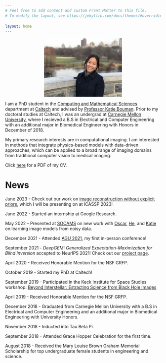 ```yaml
---
# Feel free to add content and custom Front Matter to this file.
# To modify the layout, see https://jekyllrb.com/docs/themes/#overriding-theme-defaults

layout: home
---
```


<style>
img {
  width: 50%;
  height: auto;
  display: block;
  margin-left: auto;
  margin-right: auto;
}
</style>

<img src="/assets/profile_pic.JPG" alt="Profile"
        title="Profile" class="center" />


I am a PhD student in the [Computing and Mathematical Sciences](https://www.cms.caltech.edu/) department at [Caltech](https://www.caltech.edu/) and advised by [Professor Katie Bouman](http://users.cms.caltech.edu/~klbouman/). Prior to my doctoral studies at Caltech, I was an undergrad at [Carnegie Mellon University](https://www.cmu.edu/), where I recieved a B.S in Electrical and Computer Engineering with an additional major in Biomedical Engineering with Honors in December of 2018. 

My primary research interests are in computational imaging. I am interested in methods that integrate physics-based models with data-driven approaches, which can be applied to a broad range of imaging domains from traditional computer vision to medical imaging.

Click [here](/assets/Angela_Gao_CV_S22.pdf) for a PDF of my CV.

# News

June 2023 - Check out our work on [image reconstruction without explicit priors](http://imaging.cms.caltech.edu/igm), which I will be presenting on at ICASSP 2023!

June 2022 - Started an internship at Google Research.


May 2022 - Presented at [SOCAMS](https://www.socams.org/home) on new work with [Oscar](https://www.oscarleong.com/home), [He](http://users.cms.caltech.edu/~hesun/), and [Katie](http://users.cms.caltech.edu/~klbouman/) on learning image models from noisy data.

December 2021 - Attended [AGU 2021](https://www.agu.org/Fall-Meeting-2021), my first in-person conference!

September 2021 - *DeepGEM: Generalized Expectation-Maximization for Blind Inversion* accepted to NeurIPS 2021! Check out our [project page](http://imaging.cms.caltech.edu/deepgem/).

April 2020 - Received Honorable Mention for the NSF GRFP. 

October 2019 - Started my PhD at Caltech!

September 2019 - Participated in the Keck Institute for Space Studies workshop: [Beyond Interstellar: Estracting Science from Black Hole Images](https://www.kiss.caltech.edu/workshops/black_hole/black_hole.html)

April 2019 - Received Honorable Mention for the NSF GRFP. 

December 2018 - Graduated from Carnegie Mellon University with a B.S in Electrical and Computer Engineering and an additional major in Biomedical Engineering with University Honors.

November 2018 - Inducted into Tau Beta Pi. 

September 2018 - Attended Grace Hopper Celebration for the first time. 

August 2018 - Received the Mary Louise Brown Graham Memorial Scholarship for top undergraduate female students in engineering and science. 


